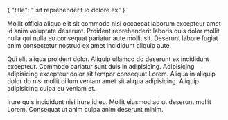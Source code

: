 {
  "title": " sit reprehenderit id dolore ex"
}

Mollit officia aliqua elit sit commodo nisi occaecat laborum excepteur amet id anim voluptate deserunt. Proident reprehenderit laboris quis dolor mollit nulla qui nulla eu consequat pariatur aute mollit sit. Deserunt labore fugiat anim consectetur nostrud ex amet incididunt aliquip aute.

Qui elit aliqua proident dolor. Aliquip ullamco do deserunt ex incididunt excepteur. Commodo pariatur sunt duis in adipisicing. Adipisicing adipisicing excepteur dolor sit tempor consequat Lorem. Aliqua in aliquip dolor do nisi mollit cillum veniam amet sit aliqua adipisicing. Aliquip adipisicing culpa eu veniam et.

Irure quis incididunt nisi irure id eu. Mollit eiusmod ad ut deserunt mollit Lorem. Consequat ut anim culpa anim deserunt minim.